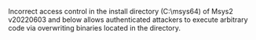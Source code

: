 Incorrect access control in the install directory (C:\msys64) of Msys2 v20220603 and below allows authenticated attackers to execute arbitrary code via overwriting binaries located in the directory.
